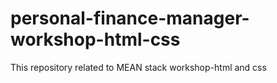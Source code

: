 # personal-finance-manager-workshop-html-css
This repository related to MEAN stack workshop-html and css
